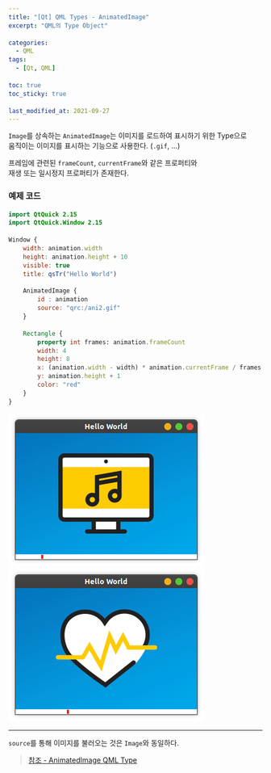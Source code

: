 ```yaml
---
title: "[Qt] QML Types - AnimatedImage"
excerpt: "QML의 Type Object"

categories:
  - QML
tags:
  - [Qt, QML]

toc: true
toc_sticky: true

last_modified_at: 2021-09-27
---
```


`Image`를 상속하는 `AnimatedImage`는 이미지를 로드하여 표시하기 위한 Type으로   
움직이는 이미지를 표시하는 기능으로 사용한다. (`.gif`, ...)

프레임에 관련된 `frameCount`, `currentFrame`와 같은 프로퍼티와   
재생 또는 일시정지 프로퍼티가 존재한다.

### 예제 코드

```qml
import QtQuick 2.15
import QtQuick.Window 2.15

Window {
    width: animation.width
    height: animation.height + 10
    visible: true
    title: qsTr("Hello World")

    AnimatedImage {
        id : animation
        source: "qrc:/ani2.gif"
    }

    Rectangle {
        property int frames: animation.frameCount
        width: 4
        height: 8
        x: (animation.width - width) * animation.currentFrame / frames
        y: animation.height + 1
        color: "red"
    }
}
```

![image](/images/qml-image/AnimatedImage_result1.png)
![image](/images/qml-image/AnimatedImage_result2.png)
___


`source`를 통해 이미지를 불러오는 것은 `Image`와 동일하다.

> [참조 - AnimatedImage QML Type](https://doc.qt.io/qt-5/qml-qtquick-animatedimage.html)